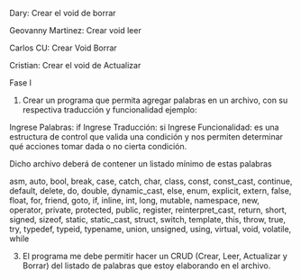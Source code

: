 Dary: Crear el void de borrar 

Geovanny Martinez: Crear void leer

Carlos CU: Crear Void Borrar

Cristian: Crear el void de Actualizar


Fase I

1. Crear un programa que permita agregar palabras en un archivo, con su
respectiva traducción y funcionalidad ejemplo:

Ingrese Palabras: if
Ingrese Traducción: si
Ingrese Funcionalidad: es una estructura de control que valida una condición
y nos permiten determinar qué acciones tomar dada o no cierta condición.

Dicho archivo deberá de contener un listado mínimo de estas palabras

asm, auto, bool, break, case, catch, char, class, const, const_cast, continue,
default, delete, do, double, dynamic_cast, else, enum, explicit, extern, false,
float, for, friend, goto, if, inline, int, long, mutable, namespace, new, operator,
private, protected, public, register, reinterpret_cast, return, short, signed, sizeof,
static, static_cast, struct, switch, template, this, throw, true, try, typedef, typeid,
typename, union, unsigned, using, virtual, void, volatile, while

3. El programa me debe permitir hacer un CRUD (Crear, Leer, Actualizar
y Borrar) del listado de palabras que estoy elaborando en el archivo.
